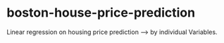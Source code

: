 # boston-house-price-prediction
Linear regression on housing price prediction --> by individual Variables.
